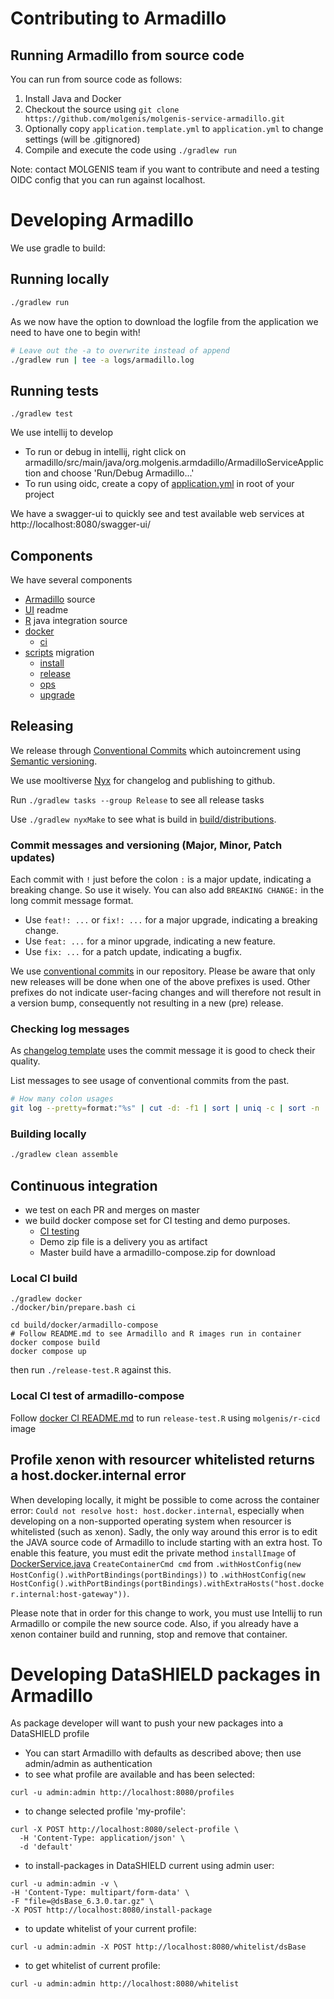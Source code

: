 # Contributing to Armadillo

## Running Armadillo from source code

You can run from source code as follows:

1. Install Java and Docker
2. Checkout the source using `git clone https://github.com/molgenis/molgenis-service-armadillo.git`
3. Optionally copy `application.template.yml` to `application.yml` to change settings (will be .gitignored)
4. Compile and execute the code using `./gradlew run`

Note: contact MOLGENIS team if you want to contribute and need a testing OIDC config that you can run against localhost.

# Developing Armadillo

We use gradle to build:

## Running locally

```bash
./gradlew run
```

As we now have the option to download the logfile from the application we need to have one to begin with!

```bash
# Leave out the -a to overwrite instead of append
./gradlew run | tee -a logs/armadillo.log
```

## Running tests

```
./gradlew test
```

We use intellij to develop
* To run or debug in intellij, right click on armadillo/src/main/java/org.molgenis.armdadillo/ArmadilloServiceAppliction and choose 'Run/Debug Armadillo...'
* To run using oidc, create a copy of [application.yml](application.template.yml) in root of your project

We have a swagger-ui to quickly see and test available web services at http://localhost:8080/swagger-ui/

## Components

We have several components

- [Armadillo](./armadillo/src/) source
- [UI](./ui/README.md) readme
- [R](./r/) java integration source
- [docker](./docker/README.md)
  - [ci](./docker/ci/README.md)
- [scripts](./scripts/README.md) migration
  - [install](./scripts/install/README.md)
  - [release](./scripts/release/README.md)
  - [ops](./scripts/ops/README.md)
  - [upgrade](./scripts/upgrade/README.md)

## Releasing

We release through [Conventional Commits](https://www.conventionalcommits.org/en/v1.0.0/) which autoincrement using [Semantic versioning](https://semver.org/).

We use mooltiverse [Nyx](https://mooltiverse.github.io/nyx/guide/user/introduction/how-nyx-works/) for changelog and publishing to github.

Run `./gradlew tasks --group Release` to see all release tasks

Use `./gradlew nyxMake` to see what is build in [build/distributions](./build/distributions/).

### Commit messages and versioning (Major, Minor, Patch updates)

Each commit with `!` just before the colon `:` is a major update, indicating a breaking change. So use it wisely. You can also add `BREAKING CHANGE:` in the long commit message format.

- Use `feat!: ...` or `fix!: ...` for a major upgrade, indicating a breaking change.
- Use `feat: ...` for a minor upgrade, indicating a new feature.
- Use `fix: ...` for a patch update, indicating a bugfix.

We use [conventional commits](https://www.conventionalcommits.org/en/v1.0.0/) in our repository. Please be aware that only new releases will be done when one of the above prefixes is used. Other prefixes do not indicate user-facing changes and will therefore not result in a version bump, consequently not resulting in a new (pre) release. 

### Checking log messages

As [changelog template](./changelog-notes.tpl) uses the commit message it is good to check their quality.

List messages to see usage of conventional commits from the past.

```sh
# How many colon usages
git log --pretty=format:"%s" | cut -d: -f1 | sort | uniq -c | sort -n
```

### Building locally

```sh
./gradlew clean assemble
```

## Continuous integration

- we test on each PR and merges on master
- we build docker compose set for CI testing and demo purposes.
  - [CI testing](./docker/ci/README.md)
  - Demo zip file is a delivery you as artifact
  - Master build have a armadillo-compose.zip for download

### Local CI build

```
./gradlew docker
./docker/bin/prepare.bash ci

cd build/docker/armadillo-compose
# Follow README.md to see Armadillo and R images run in container
docker compose build
docker compose up
```

then run `./release-test.R` against this.

### Local CI test of armadillo-compose

Follow [docker CI README.md](./docker/ci/README.md) to run `release-test.R` using `molgenis/r-cicd` image

## Profile xenon with resourcer whitelisted returns a host.docker.internal error
When developing locally, it might be possible to come across the container error: `Could not resolve host: host.docker.internal`,
especially when developing on a non-supported operating system when resourcer is whitelisted (such as xenon).
Sadly, the only way around this error is to edit the JAVA source code of Armadillo to include starting with an extra host.
To enable this feature, you must edit the private method `installImage` of [DockerService.java](https://github.com/molgenis/molgenis-service-armadillo/blob/master/armadillo/src/main/java/org/molgenis/armadillo/profile/DockerService.java) `CreateContainerCmd cmd` from `.withHostConfig(new HostConfig().withPortBindings(portBindings))` to `.withHostConfig(new HostConfig().withPortBindings(portBindings).withExtraHosts("host.docker.internal:host-gateway"))`.

Please note that in order for this change to work, you must use Intellij to run Armadillo or compile the new source code.
Also, if you already have a xenon container build and running, stop and remove that container.

# Developing DataSHIELD packages in Armadillo
As package developer will want to push your new packages into a DataSHIELD profile

* You can start Armadillo with defaults as described above; then use admin/admin as authentication
* to see what profile are available and has been selected:
```
curl -u admin:admin http://localhost:8080/profiles
```
* to change selected profile 'my-profile':
```
curl -X POST http://localhost:8080/select-profile \
  -H 'Content-Type: application/json' \
  -d 'default'
```
* to install-packages in DataSHIELD current using admin user:
```
curl -u admin:admin -v \
-H 'Content-Type: multipart/form-data' \
-F "file=@dsBase_6.3.0.tar.gz" \
-X POST http://localhost:8080/install-package
```
* to update whitelist of your current profile:
```
curl -u admin:admin -X POST http://localhost:8080/whitelist/dsBase
```
* to get whitelist of current profile:
```
curl -u admin:admin http://localhost:8080/whitelist
```
